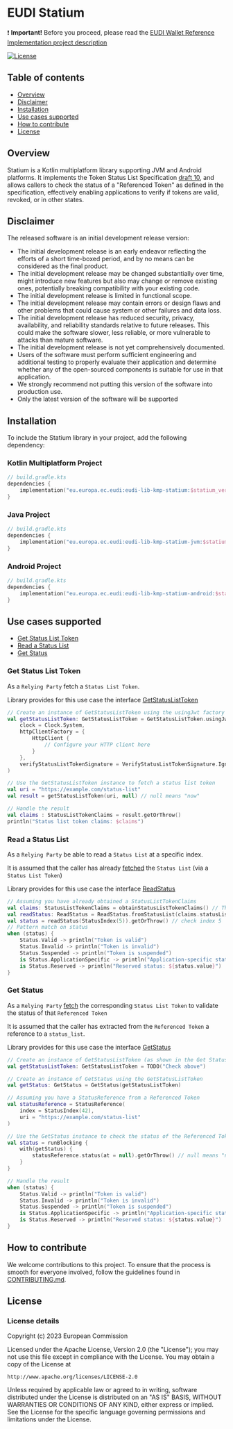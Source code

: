 # EUDI Statium

:heavy_exclamation_mark: **Important!** Before you proceed, please read
the [EUDI Wallet Reference Implementation project description](https://github.com/eu-digital-identity-wallet/.github/blob/main/profile/reference-implementation.md)

[![License](https://img.shields.io/badge/License-Apache%202.0-blue.svg)](https://www.apache.org/licenses/LICENSE-2.0)


## Table of contents

* [Overview](#overview)
* [Disclaimer](#disclaimer)
* [Installation](#installation)
* [Use cases supported](#use-cases-supported)
* [How to contribute](#how-to-contribute)
* [License](#license) 

## Overview

Statium is a Kotlin multiplatform library supporting JVM and Android platforms. 
It implements the Token Status List Specification [draft 10](https://www.ietf.org/archive/id/draft-ietf-oauth-status-list-10.html), 
and allows callers to check the status of a "Referenced Token" as defined in the specification, 
effectively enabling applications to verify if tokens are valid, revoked, or in other states.

## Disclaimer

The released software is an initial development release version:
-  The initial development release is an early endeavor reflecting the efforts of a short time-boxed period, and by no means can be considered as the final product.
-  The initial development release may be changed substantially over time, might introduce new features but also may change or remove existing ones, potentially breaking compatibility with your existing code.
-  The initial development release is limited in functional scope.
-  The initial development release may contain errors or design flaws and other problems that could cause system or other failures and data loss.
-  The initial development release has reduced security, privacy, availability, and reliability standards relative to future releases. This could make the software slower, less reliable, or more vulnerable to attacks than mature software.
-  The initial development release is not yet comprehensively documented.
-  Users of the software must perform sufficient engineering and additional testing to properly evaluate their application and determine whether any of the open-sourced components is suitable for use in that application.
-  We strongly recommend not putting this version of the software into production use.
-  Only the latest version of the software will be supported

## Installation

To include the Statium library in your project, add the following dependency:

### Kotlin Multiplatform Project

```kotlin
// build.gradle.kts
dependencies {
    implementation("eu.europa.ec.eudi:eudi-lib-kmp-statium:$statium_ver")
}
```

### Java Project

```kotlin
// build.gradle.kts
dependencies {
    implementation("eu.europa.ec.eudi:eudi-lib-kmp-statium-jvm:$statium_ver")
}
```

### Android Project

```kotlin
// build.gradle.kts
dependencies {
    implementation("eu.europa.ec.eudi:eudi-lib-kmp-statium-android:$statium_ver")
}
```
## Use cases supported

- [Get Status List Token](#get-status-list-token)
- [Read a Status List](#read-a-status-list)
- [Get Status](#get-status) 

### Get Status List Token

As a `Relying Party` fetch a `Status List Token`.

Library provides for this use case the interface [GetStatusListToken](lib/src/commonMain/kotlin/eu/europa/ec/eudi/statium/GetStatusListToken.kt)

```kotlin
// Create an instance of GetStatusListToken using the usingJwt factory method
val getStatusListToken: GetStatusListToken = GetStatusListToken.usingJwt(
    clock = Clock.System,
    httpClientFactory = {
        HttpClient {
            // Configure your HTTP client here
        }
    },
    verifyStatusListTokenSignature = VerifyStatusListTokenSignature.Ignore // Not for production
)

// Use the GetStatusListToken instance to fetch a status list token
val uri = "https://example.com/status-list"
val result = getStatusListToken(uri, null) // null means "now"

// Handle the result
val claims : StatusListTokenClaims = result.getOrThrow()
println("Status list token claims: $claims")
```

### Read a Status List

As a `Relying Party` be able to read a `Status List` at a specific index.

It is assumed that the caller has already [fetched](#get-status-list-token) 
the `Status List` (via a `Status List Token`)

Library provides for this use case the interface [ReadStatus](lib/src/commonMain/kotlin/eu/europa/ec/eudi/statium/ReadStatus.kt)

```kotlin
// Assuming you have already obtained a StatusListTokenClaims
val claims: StatusListTokenClaims = obtainStatusListTokenClaims() // This function is not shown here
val readStatus: ReadStatus = ReadStatus.fromStatusList(claims.statusList).getOrThrow()
val status = readStatus(StatusIndex(5)).getOrThrow() // check index 5
// Pattern match on status
when (status) {
    Status.Valid -> println("Token is valid")
    Status.Invalid -> println("Token is invalid")
    Status.Suspended -> println("Token is suspended")
    is Status.ApplicationSpecific -> println("Application-specific status: ${status.value}")
    is Status.Reserved -> println("Reserved status: ${status.value}")
}
```
### Get Status

As a `Relying Party` [fetch](#get-status-list-token) the corresponding `Status List Token` 
to validate the status of that `Referenced Token`

It is assumed that the caller has extracted from the `Referenced Token` 
a reference to a `status_list`.

Library provides for this use case the interface [GetStatus](lib/src/commonMain/kotlin/eu/europa/ec/eudi/statium/GetStatus.kt)

```kotlin
// Create an instance of GetStatusListToken (as shown in the Get Status List Token section)
val getStatusListToken: GetStatusListToken = TODO("Check above")

// Create an instance of GetStatus using the GetStatusListToken
val getStatus: GetStatus = GetStatus(getStatusListToken)

// Assuming you have a StatusReference from a Referenced Token
val statusReference = StatusReference(
    index = StatusIndex(42),
    uri = "https://example.com/status-list"
)

// Use the GetStatus instance to check the status of the Referenced Token
val status = runBlocking {
    with(getStatus) {
        statusReference.status(at = null).getOrThrow() // null means "now"
    }
}

// Handle the result
when (status) {
    Status.Valid -> println("Token is valid")
    Status.Invalid -> println("Token is invalid")
    Status.Suspended -> println("Token is suspended")
    is Status.ApplicationSpecific -> println("Application-specific status: ${status.value}")
    is Status.Reserved -> println("Reserved status: ${status.value}")
}
```

## How to contribute

We welcome contributions to this project. To ensure that the process is smooth for everyone
involved, follow the guidelines found in [CONTRIBUTING.md](CONTRIBUTING.md).

## License

### License details

Copyright (c) 2023 European Commission

Licensed under the Apache License, Version 2.0 (the "License");
you may not use this file except in compliance with the License.
You may obtain a copy of the License at

    http://www.apache.org/licenses/LICENSE-2.0

Unless required by applicable law or agreed to in writing, software
distributed under the License is distributed on an "AS IS" BASIS,
WITHOUT WARRANTIES OR CONDITIONS OF ANY KIND, either express or implied.
See the License for the specific language governing permissions and
limitations under the License.

